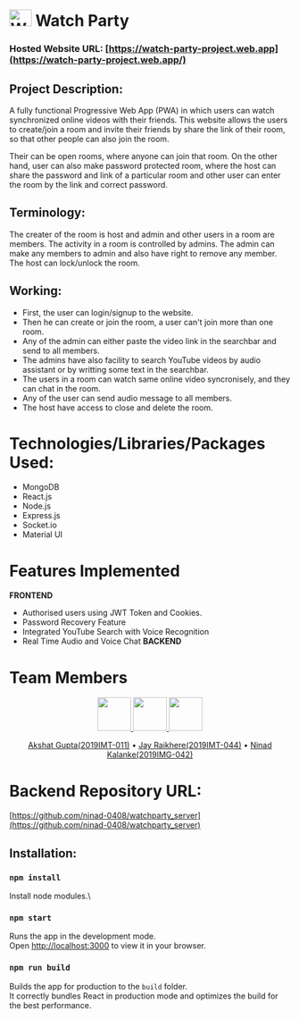 <h1> <img alt="Website Logo" src="https://www.linkpicture.com/q/favicon_20.png" height="30px" width="40px"/> Watch Party </h1> 

### Hosted Website URL: [https://watch-party-project.web.app](https://watch-party-project.web.app/)

## Project Description:
A fully functional Progressive Web App (PWA) in which users can watch synchronized online videos with their friends. This website allows the users to create/join a room and invite their friends by share the link of their room, so that other people can also join the room. 

Their can be open rooms, where anyone can join that room. On the other hand, user can also make password protected room, where the host can share the password and link of a particular room and other user can enter the room by the link and correct password.

## Terminology: 
The creater of the room is host and admin and other users in a room are members. The activity in a room is controlled by admins. The admin can make any members to admin and also have right to remove any member. The host can lock/unlock the room.

## Working: 
 - First, the user can login/signup to the website.
 - Then he can create or join the room, a user can't join more than one room.
 - Any of the admin can either paste the video link in the searchbar and send to all members.
 - The admins have also facility to search YouTube videos by audio assistant or by writting some text in the searchbar.
 - The users in a room can watch same online video syncronisely, and they can chat in the room.
 - Any of the user can send audio message to all members.
 - The host have access to close and delete the room. 

# Technologies/Libraries/Packages Used:
 - MongoDB
 - React.js
 - Node.js
 - Express.js
 - Socket.io
 - Material UI

# Features Implemented
<b>FRONTEND</b>
 - Authorised users using JWT Token and Cookies.
 - Password Recovery Feature
 - Integrated YouTube Search with Voice Recognition 
 - Real Time Audio and Voice Chat 
<b>BACKEND</b>

# Team Members
 <p align="center">
<a href="https://github.com/akshat45">
	<img src="https://github.com/akshat45.png" width="60px">
</a>

<a href="https://github.com/jayraikhere">
	<img src="https://github.com/jayraikhere.png" width="60px">
</a>
<a href="https://github.com/ninad-0408/">
	<img src="https://github.com/ninad-0408.png" width="60px">
</a>
</p>
<p align="center">
		<a href="https://github.com/akshat45">Akshat Gupta(2019IMT-011)</a> •
		<a href="https://github.com/jayraikhere">Jay Raikhere(2019IMT-044)</a> •
     <a href="https://github.com/ninad-0408/">Ninad Kalanke(2019IMG-042)</a> 
</p>

# Backend Repository URL:
[https://github.com/ninad-0408/watchparty_server](https://github.com/ninad-0408/watchparty_server)
## Installation: 

### `npm install`
Install node modules.\
### `npm start`
Runs the app in the development mode.\
Open [http://localhost:3000](http://localhost:3000) to view it in your browser.
### `npm run build`
Builds the app for production to the `build` folder.\
It correctly bundles React in production mode and optimizes the build for the best performance.


<!-- <img src="https://img.icons8.com/emoji/48/000000/cinema-emoji.png"/> -->
